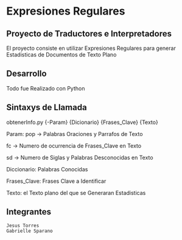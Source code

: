 Expresiones Regulares
=========

Proyecto de Traductores e Interpretadores
-----------------------------------------
El proyecto consiste en utilizar Expresiones Regulares para generar Estadisticas de Documentos de Texto Plano


Desarrollo
----------
Todo fue Realizado con Python

Sintaxys de Llamada
-------------------
obtenerInfo.py {-Param} {Dicionario} {Frases_Clave} {Texto}

Param: 
  pop -> Palabras Oraciones y Parrafos de Texto

  fc -> Numero de ocurrencia de Frases_Clave en Texto

  sd -> Numero de Siglas y Palabras Desconocidas en Texto

Diccionario: Palabras Conocidas

Frases_Clave: Frases Clave a Identificar

Texto: el Texto plano del que se Generaran Estadisticas

Integrantes
------------
	Jesus Torres
	Gabrielle Sparano